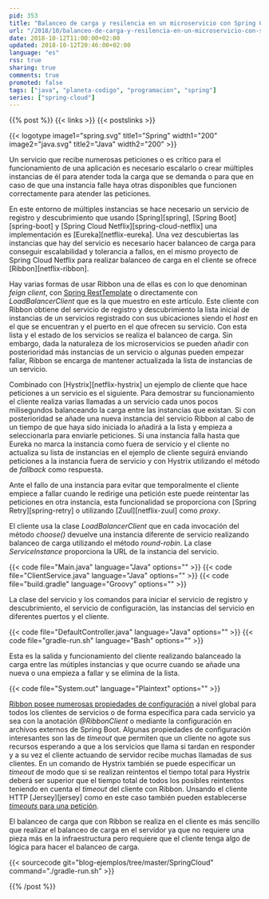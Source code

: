 ```yaml
---
pid: 353
title: "Balanceo de carga y resilencia en un microservicio con Spring Cloud Netflix y Ribbon"
url: "/2018/10/balanceo-de-carga-y-resilencia-en-un-microservicio-con-spring-cloud-netflix-y-ribbon/"
date: 2018-10-12T11:00:00+02:00
updated: 2018-10-12T20:46:00+02:00
language: "es"
rss: true
sharing: true
comments: true
promoted: false
tags: ["java", "planeta-codigo", "programacion", "spring"]
series: ["spring-cloud"]
---
```


{{% post %}}
{{< links >}}
{{< postslinks >}}

{{< logotype image1="spring.svg" title1="Spring" width1="200" image2="java.svg" title2="Java" width2="200" >}}

Un servicio que recibe numerosas peticiones o es crítico para el funcionamiento de una aplicación es necesario escalarlo o crear múltiples instancias de él para atender toda la carga que se demanda o para que en caso de que una instancia falle haya otras disponibles que funcionen correctamente para atender las peticiones.

En este entorno de múltiples instancias se hace necesario un servicio de registro y descubrimiento que usando [Spring][spring], [Spring Boot][spring-boot] y [Spring Cloud Netflix][spring-cloud-netflix] una implementación es [Eureka][netflix-eureka]. Una vez descubiertas las instancias que hay del servicio es necesario hacer balanceo de carga para conseguir escalabilidad y tolerancia a fallos, en el mismo proyecto de Spring Cloud Netflix para realizar balanceo de carga en el cliente se ofrece [Ribbon][netflix-ribbon].

Hay varias formas de usar Ribbon una de ellas es con lo que denominan _feign client_, con [Spring RestTemplate](https://docs.spring.io/spring-framework/docs/current/javadoc-api/org/springframework/web/client/RestTemplate.html) o directamente con _LoadBalancerClient_ que es la que muestro en este artículo. Este cliente con Ribbon obtiene del servicio de registro y descubrimiento la lista inicial de instancias de un servicios registrado con sus ubicaciones siendo el _host_ en el que se encuentran y el puerto en el que ofrecen su servicio. Con esta lista y el estado de los servicios se realiza el balanceo de carga. Sin embargo, dada la naturaleza de los microservicios se pueden añadir con posterioridad más instancias de un servicio o algunas pueden empezar fallar, Ribbon se encarga de mantener actualizada la lista de instancias de un servicio.

Combinado con [Hystrix][netflix-hystrix] un ejemplo de cliente que hace peticiones a un servicio es el siguiente. Para demostrar su funcionamiento el cliente realiza varias llamadas a un servicio cada unos pocos milisegundos balanceando la carga entre las instancias que existan. Si con posterioridad se añade una nueva instancia del servicio Ribbon al cabo de un tiempo de que haya sido iniciada lo añadirá a la lista y empieza a seleccionarla para enviarle peticiones. Si una instancia falla hasta que Eureka no marca la instancia como fuera de servicio y el cliente no actualiza su lista de instancias en el ejemplo de cliente seguirá enviando peticiones a la instancia fuera de servicio y con Hystrix utilizando el método de _fallback_ como respuesta.

Ante el fallo de una instancia para evitar que temporalmente el cliente empiece a fallar cuando le redirige una petición este puede reintentar las peticiones en otra instancia, esta funcionalidad se proporciona con [Spring Retry][spring-retry] o utilizando [Zuul][netflix-zuul] como _proxy_.

El cliente usa la clase _LoadBalancerClient_ que en cada invocación del método _choose()_ devuelve una instancia diferente de servicio realizando balanceo de carga utilizando el método _round-robin_. La clase _ServiceInstance_ proporciona la URL de la instancia del servicio.

{{< code file="Main.java" language="Java" options="" >}}
{{< code file="ClientService.java" language="Java" options="" >}}
{{< code file="build.gradle" language="Groovy" options="" >}}

La clase del servicio y los comandos para iniciar el servicio de registro y descubrimiento, el servicio de configuración, las instancias del servicio en diferentes puertos y el cliente.

{{< code file="DefaultController.java" language="Java" options="" >}}
{{< code file="gradle-run.sh" language="Bash" options="" >}}

Esta es la salida y funcionamiento del cliente realizando balanceado la carga entre las mútiples instancias y que ocurre cuando se añade una nueva o una empieza a fallar y se elimina de la lista.

{{< code file="System.out" language="Plaintext" options="" >}}

[Ribbon posee numerosas propiedades de configuración](https://github.com/Netflix/ribbon/blob/master/ribbon-core/src/main/java/com/netflix/client/config/CommonClientConfigKey.java) a nivel global para todos los clientes de servicios o de forma específica para cada servicio ya sea con la anotación _@RibbonClient_ o mediante la configuración en archivos externos de Spring Boot. Algunas propiedades de configuración interesantes son las de _timeout_ que permiten que un cliente no agote sus recursos esperando a que a los servicios que llama si tardan en responder y a su vez el cliente actuando de servidor recibe muchas llamadas de sus clientes. En un comando de Hystrix también se puede especificar un _timeout_ de modo que si se realizan reintentos el tiempo total para Hystrix deberá ser superior que el tiempo total de todos los posibles reintentos teniendo en cuenta el _timeout_ del cliente con Ribbon. Unsando el cliente HTTP [Jersey][jersey] como en este caso también pueden establecerse [_timeouts_ para una petición](https://jersey.github.io/apidocs/1.19.1/jersey/com/sun/jersey/api/client/Client.html).

El balanceo de carga que con Ribbon se realiza en el cliente es más sencillo que realizar el balanceo de carga en el servidor ya que no requiere una pieza más en la infraestructura pero requiere que el cliente tenga algo de lógica para hacer el balanceo de carga.

{{< sourcecode git="blog-ejemplos/tree/master/SpringCloud" command="./gradle-run.sh" >}}

{{% /post %}}
